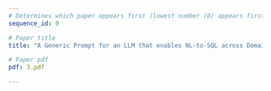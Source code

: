 ```yaml
---
# Determines which paper appears first (lowest number (0) appears first)
sequence_id: 0

# Paper title
title: "A Generic Prompt for an LLM that enables NL-to-SQL across Domains and Compositions"

# Paper pdf
pdf: 3.pdf

---
```


